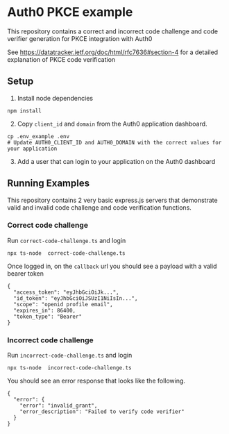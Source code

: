 # Auth0 PKCE example
This repository contains a correct and incorrect code challenge and code verifier generation for PKCE integration with Auth0

See https://datatracker.ietf.org/doc/html/rfc7636#section-4 for a detailed explanation of PKCE code verification

## Setup
1. Install node dependencies
```
npm install
```

2. Copy `client_id` and `domain` from the Auth0 application dashboard.
```
cp .env_example .env
# Update AUTH0_CLIENT_ID and AUTH0_DOMAIN with the correct values for your application
```

3. Add a user that can login to your application on the Auth0 dashboard

## Running Examples
This repository contains 2 very basic express.js servers that demonstrate valid and invalid code challenge and code verification functions.

### Correct code challenge

Run `correct-code-challenge.ts` and login 
```
npx ts-node  correct-code-challenge.ts 
```

Once logged in, on the `callback` url you should see a payload with a valid bearer token

```
{
  "access_token": "eyJhbGciOiJk...",
  "id_token": "eyJhbGciOiJSUzI1NiIsIn...",
  "scope": "openid profile email",
  "expires_in": 86400,
  "token_type": "Bearer"
}
```

### Incorrect code challenge

Run `incorrect-code-challenge.ts` and login 
```
npx ts-node  incorrect-code-challenge.ts 
```

You should see an error response that looks like the following.

```
{
  "error": {
    "error": "invalid_grant",
    "error_description": "Failed to verify code verifier"
  }
}
```
